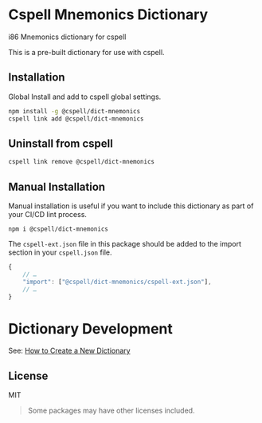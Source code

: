 # Cspell Mnemonics Dictionary

i86 Mnemonics dictionary for cspell

This is a pre-built dictionary for use with cspell.

## Installation

Global Install and add to cspell global settings.

```sh
npm install -g @cspell/dict-mnemonics
cspell link add @cspell/dict-mnemonics
```

## Uninstall from cspell

```sh
cspell link remove @cspell/dict-mnemonics
```

## Manual Installation

Manual installation is useful if you want to include this dictionary as part of your CI/CD lint process.

```
npm i @cspell/dict-mnemonics
```

The `cspell-ext.json` file in this package should be added to the import section in your `cspell.json` file.

```javascript
{
    // …
    "import": ["@cspell/dict-mnemonics/cspell-ext.json"],
    // …
}
```

# Dictionary Development

See: [How to Create a New Dictionary](https://github.com/streetsidesoftware/cspell-dicts#how-to-create-a-new-dictionary)

## License

MIT

> Some packages may have other licenses included.
